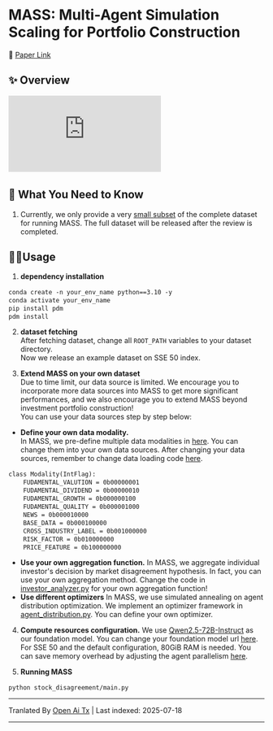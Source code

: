 ﻿
# MASS: Multi-Agent Simulation Scaling for Portfolio Construction

📜 [Paper Link](https://arxiv.org/abs/2505.10278)

## ✨ Overview

![Overview of MASS](https://raw.githubusercontent.com/gta0804/MASS/main/img/MASS.pdf)

## 📝 What You Need to Know

1. Currently, we only provide a very [small subset](https://github.com/gta0804/MASS/tree/main/stock_disagreement/example_dataset) of the complete dataset for running MASS. The full dataset will be released after the review is completed.

## 🧑‍💻Usage
1. **dependency installation**
```
conda create -n your_env_name python==3.10 -y
conda activate your_env_name
pip install pdm
pdm install
```
2. **dataset fetching**  
After fetching dataset, change all `ROOT_PATH` variables to your dataset directory.  
Now we release an example dataset on SSE 50 index.  
  
3. **Extend MASS on your own dataset**  
Due to time limit, our data source is limited. We encourage you to incorporate more data sources into MASS to get more significant performances, and we also encourage you to extend MASS beyond investment portfolio construction!  
You can use your data sources step by step below:  
  - **Define your own data modality.**  
  In MASS, we pre-define multiple data modalities in [here](https://github.com/gta0804/MASS/blob/main/stock_disagreement/agent/basic_agent.py#L42). You can change them into your own data sources. After changing your data sources, remember to change data loading  code [here](https://github.com/gta0804/MASS/blob/main/stock_disagreement/agent/basic_agent.py#L165).
  ```
  class Modality(IntFlag):  
      FUDAMENTAL_VALUTION = 0b00000001  
      FUDAMENTAL_DIVIDEND = 0b00000010 
      FUDAMENTAL_GROWTH = 0b000000100
      FUDAMENTAL_QUALITY = 0b000001000
      NEWS = 0b000010000      
      BASE_DATA = 0b000100000  
      CROSS_INDUSTRY_LABEL = 0b001000000
      RISK_FACTOR = 0b010000000
      PRICE_FEATURE = 0b100000000 
  ```
  - **Use your own aggregation function.**
  In MASS, we aggregate individual investor's decision by market disagreement hypothesis. In fact, you can use your own aggregation method. Change the code in [investor_analyzer.py](https://github.com/gta0804/MASS/blob/main/stock_disagreement/agent/investment_analyzer.py) for your own aggregation function!
  - **Use different optimizers**
     In MASS, we use simulated annealing on agent distribution optimization. We implement an optimizer framework in [agent_distribution.py](https://github.com/gta0804/MASS/blob/main/stock_disagreement/agent/agent_distribution.py). You can define your own optimizer.
  

4. **Compute resources configuration.**
We use [Qwen2.5-72B-Instruct](https://huggingface.co/Qwen/Qwen2.5-72B-Instruct) as our foundation model. You can change your foundation model url [here](https://github.com/gta0804/MASS/blob/main/stock_disagreement/agent/basic_agent.py#L57).
For SSE 50 and the default configuration, 80GiB RAM is needed. You can save memory overhead by adjusting the agent parallelism [here](https://github.com/gta0804/MASS/blob/main/stock_disagreement/exp/trainer.py#L148).

5. **Running MASS**
```
python stock_disagreement/main.py
```



---


Tranlated By [Open Ai Tx](https://github.com/OpenAiTx/OpenAiTx) | Last indexed: 2025-07-18


---